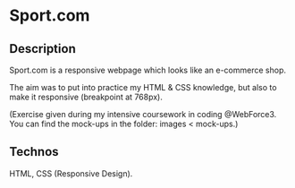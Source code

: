 # Sport.com

## Description
Sport.com is a responsive webpage which looks like an e-commerce shop.

The aim was to put into practice my HTML & CSS knowledge, but also to make it responsive (breakpoint at 768px).

(Exercise given during my intensive coursework in coding @WebForce3. You can find the mock-ups in the folder: images < mock-ups.)

## Technos
HTML, CSS (Responsive Design).

